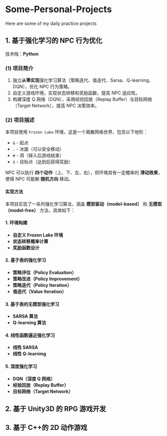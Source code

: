 # Some-Personal-Projects
Here are some of my daily practice projects

## 1. 基于强化学习的 NPC 行为优化

技术栈：**Python** 

### (1) 项目简介

1. 独立**从零实现**强化学习算法（策略迭代、值迭代、Sarsa、Q-learning、DQN），优化 NPC 行为策略。 
2. 自定义游戏环境，实现状态转移和奖励函数，提高 NPC 适应性。 
3. 构建深度 Q 网络（DQN），采用经验回放（Replay Buffer）与目标网络（Target Network），提高 NPC 决策效率。

### (2) 项目描述

本项目使用 `Frozen Lake` 环境，这是一个离散网格世界，包含以下地形：

- `&` - 起点
- `.` - 冰面（可以安全移动）
- `#` - 洞（掉入后游戏结束）
- `$` - 目标点（达到后获得奖励）

NPC 可以执行 **四个动作**（上、下、左、右），但环境具有一定概率的 **滑动效果**，使得 NPC 可能朝 **随机方向** 移动。

#### 实现方法

本项目实现了一系列强化学习算法，涵盖 **模型驱动（model-based）** 和 **无模型（model-free）** 方法，具体如下：

#### 1. 环境构建

- **自定义 Frozen Lake 环境**
- **状态转移概率计算**
- **奖励函数设计**

#### 2. 基于表的强化学习

- **策略评估（Policy Evaluation）**
- **策略改进（Policy Improvement）**
- **策略迭代（Policy Iteration）**
- **值迭代（Value Iteration）**

#### 3. 基于表的无模型强化学习

- **SARSA 算法**
- **Q-learning 算法**

#### 4. 线性函数逼近强化学习

- **线性 SARSA**
- **线性 Q-learning**

#### 5. 深度强化学习

- **DQN（深度 Q 网络）**
- **经验回放（Replay Buffer）**
- **目标网络（Target Network）**



## 2. 基于 Unity3D 的 RPG 游戏开发



## 3. 基于 C++的 2D 动作游戏
